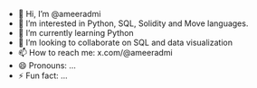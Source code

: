 - 👋 Hi, I’m @ameeradmi
- 👀 I’m interested in Python, SQL, Solidity and Move languages.
- 🌱 I’m currently learning Python
- 💞️ I’m looking to collaborate on SQL and data visualization
- 📫 How to reach me: x.com/@ameeradmi
- 😄 Pronouns: ...
- ⚡ Fun fact: ...

<!---
ameeradmi/ameeradmi is a ✨ special ✨ repository because its `README.md` (this file) appears on your GitHub profile.
You can click the Preview link to take a look at your changes.
--->
